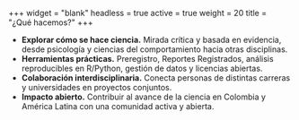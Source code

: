 +++
widget = "blank"
headless = true
active = true
weight = 20
title = "¿Qué hacemos?"
+++

- **Explorar cómo se hace ciencia.** Mirada crítica y basada en evidencia, desde psicología y ciencias del comportamiento hacia otras disciplinas.  
- **Herramientas prácticas.** Preregistro, Reportes Registrados, análisis reproducibles en R/Python, gestión de datos y licencias abiertas.  
- **Colaboración interdisciplinaria.** Conecta personas de distintas carreras y universidades en proyectos conjuntos.  
- **Impacto abierto.** Contribuir al avance de la ciencia en Colombia y América Latina con una comunidad activa y abierta.
